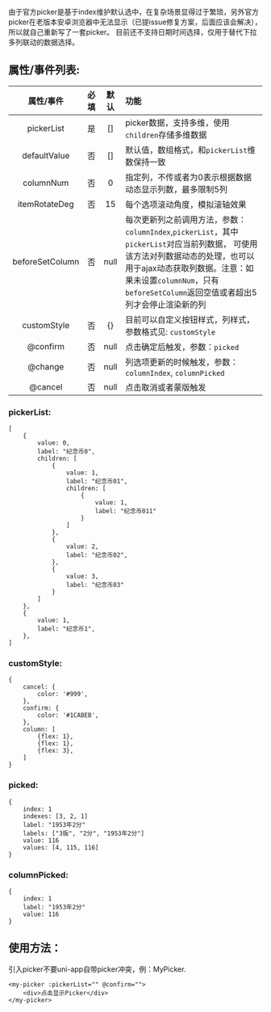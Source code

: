 由于官方picker是基于index维护默认选中，在复杂场景显得过于繁琐，另外官方picker在老版本安卓浏览器中无法显示（已提issue修复方案，后面应该会解决），所以就自己重新写了一套picker。
目前还不支持日期时间选择，仅用于替代下拉多列联动的数据选择。
## 属性/事件列表:

| 属性/事件 | 必填 |  默认  |  功能  |
| :-----:  | :-----:  | :-----:  | :-----  |
| pickerList  | 是 |   []     | picker数据，支持多维，使用`children`存储多维数据 |
| defaultValue |   否   |   []   | 默认值，数组格式，和`pickerList`维数保持一致 |
| columnNum |   否   |   0   | 指定列，不传或者为0表示根据数据动态显示列数，最多限制5列 |
| itemRotateDeg |   否   |   15   | 每个选项滚动角度，模拟滚轴效果 |
| beforeSetColumn |   否   |   null   | 每次更新列之前调用方法，参数：`columnIndex`,`pickerList`，其中`pickerList`对应当前列数据， 可使用该方法对列数据动态的处理，也可以用于ajax动态获取列数据。注意：如果未设置`columnNum`，只有`beforeSetColumn`返回空值或者超出5列才会停止渲染新的列 |
| customStyle |   否   |   {}   | 目前可以自定义按钮样式，列样式，参数格式见: `customStyle` |
| @confirm |   否   |   null   | 点击确定后触发，参数：`picked` |
| @change |   否   |   null   | 列选项更新的时候触发，参数：`columnIndex`, `columnPicked` |
| @cancel |   否   |   null   | 点击取消或者蒙版触发 |


### pickerList:
```
[
    {
        value: 0,
        label: "纪念币0",
        children: [
            {
                value: 1,
                label: "纪念币01",
                children: [
                    {
                        value: 1,
                        label: "纪念币011"
                    }
                ]
            },
            {
                value: 2,
                label: "纪念币02",
            },
            {
                value: 3,
                label: "纪念币03"
            }
        ]
    },
    {
        value: 1,
        label: "纪念币1",
    },
]
```

### customStyle:
```
{
    cancel: {
        color: '#999',
    },
    confirm: {
        color: '#1CABEB',
    },
    column: [
        {flex: 1},
        {flex: 1},
        {flex: 3},
    ]
}
```

### picked:
```
{
    index: 1
    indexes: [3, 2, 1]
    label: "1953年2分"
    labels: ["3版", "2分", "1953年2分"]
    value: 116
    values: [4, 115, 116]
}
```

### columnPicked:
```
{
    index: 1
    label: "1953年2分"
    value: 116
}
```


## 使用方法：
引入picker不要uni-app自带picker冲突，例：MyPicker.
```
<my-picker :pickerList="" @confirm="">
    <div>点击显示Picker</div>
</my-picker>
```


